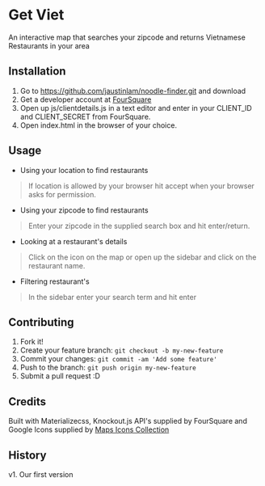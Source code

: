 # Get Viet
An interactive map that searches your zipcode and returns Vietnamese Restaurants in your area

## Installation
1. Go to https://github.com/jaustinlam/noodle-finder.git and download
2. Get a developer account at [FourSquare](https://developer.foursquare.com)
3. Open up js/clientdetails.js in a text editor and enter in your CLIENT_ID and CLIENT_SECRET from FourSquare.
4. Open index.html in the browser of your choice.

## Usage
* Using your location to find restaurants
> If location is allowed by your browser hit accept when your browser asks for permission.

* Using your zipcode to find restaurants
> Enter your zipcode in the supplied search box and hit enter/return.

* Looking at a restaurant's details
> Click on the icon on the map or open up the sidebar and click on the restaurant name.

* Filtering restaurant's
> In the sidebar enter your search term and hit enter


## Contributing

1. Fork it!
2. Create your feature branch: `git checkout -b my-new-feature`
3. Commit your changes: `git commit -am 'Add some feature'`
4. Push to the branch: `git push origin my-new-feature`
5. Submit a pull request :D

## Credits
Built with Materializecss, Knockout.js
API's supplied by FourSquare and Google
Icons supplied by [Maps Icons Collection](https://mapicons.mapsmarker.com)

## History

v1. Our first version

